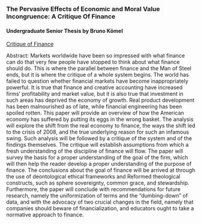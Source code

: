 ### The Pervasive Effects of Economic and Moral Value Incongruence: A Critique Of Finance

#### Undergraduate Senior Thesis by Bruno Kömel

[Critique of Finance](https://github.com/brunokomel/Critique-of-Finance/blob/gh-pages/SIP%20Final%20Draft.pdf)

Abstract: Markets worldwide have been so impressed with what finance can do that very few people have stopped to think about what finance should do. This is where the parallel between finance and the Man of Steel ends, but it is where the critique of a whole system begins. The world has failed to question whether financial markets have become inappropriately powerful. It is true that finance and creative accounting have increased firms’ profitability and market value, but it is also true that investment in such areas has deprived the economy of growth. Real product development has been malnourished as of late, while financial engineering has been spoiled rotten. This paper will provide an overview of how the American economy has suffered by putting its eggs in the wrong basket. The analysis will explore the shift from the real economy to finance, the ways the shift led to the crisis of 2008, and the true underlying reason for such an infamous swing. Such analysis will be followed by a critique of the system and of the findings themselves. 
The critique will establish assumptions from which a fresh understanding of the discipline of finance will flow. The paper will survey the basis for a proper understanding of the goal of the firm, which will then help the reader develop a proper understanding of the purpose of finance. The conclusions about the goal of finance will be arrived at through the use of deontological ethical frameworks and Reformed theological constructs, such as sphere sovereignty, common grace, and stewardship. Furthermore, the paper will conclude with recommendations for future research, namely the uniformization of terms and the “dumbing-down” of data, and with the advocacy of two crucial changes in the field, namely that companies should beware of financialization, and educators ought to take a normative approach to finance.


